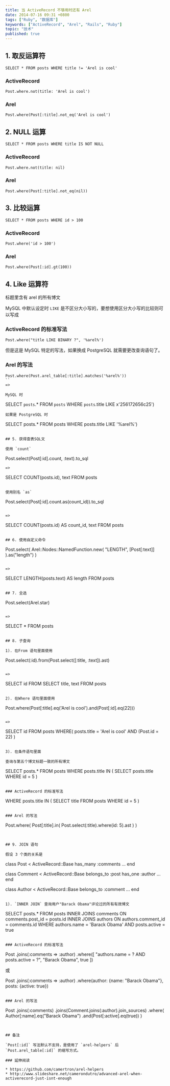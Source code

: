 ```yaml
---
title: 当 ActiveRecord 不够用时还有 Arel
date: 2014-07-16 09:31 +0800
tags: ["Ruby", "数据库"]
keywords: ["ActiveRecord", "Arel", "Rails", "Ruby"]
topic: "技术"
published: true
---
```


## 1. 取反运算符

```
SELECT * FROM posts WHERE title != 'Arel is cool'
```

### ActiveRecord

```
Post.where.not(title: 'Arel is cool')
```

### Arel

```
Post.where(Post[:title].not_eq('Arel is cool')
```

<!-- more -->

## 2. NULL 运算

```
SELECT * FROM posts WHERE title IS NOT NULL
```

### ActiveRecord

```
Post.where.not(title: nil)
```

### Arel

```
Post.where(Post[:title].not_eq(nil))
```

## 3. 比较运算

```
SELECT * FROM posts WHERE id > 100
```

### ActiveRecord

```
Post.where('id > 100')
```

### Arel

```
Post.where(Post[:id].gt(100))
```

## 4. Like 运算符

标题里含有 arel 的所有博文

MySQL 中默认设定时 `LIKE` 是不区分大小写的，要想使用区分大小写的比较则可以写成


### ActiveRecord 的标准写法

```
Post.where("title LIKE BINARY ?", '%arel%')
```

但是这是 MySQL 特定的写法，如果换成 PostgreSQL 就需要更改查询语句了。

### Arel 的写法

```
Post.where(Post.arel_table[:title].matches('%arel%'))
``
=>

MySQL 时

```
SELECT `posts`.* FROM `posts` WHERE `posts`.title LIKE x'256172656c25')
```
如果是 PostgreSQL 时

```
SELECT posts.* FROM posts WHERE posts.title LIKE '%arel%')
```

## 5. 获得查表SQL文

使用 `count`

```
Post.select(Post[:id].count, :text).to_sql
```
=>

```
SELECT COUNT(posts.id), text FROM posts
```

使用别名 `as`

```
Post.select(Post[:id].count.as(count_id)).to_sql
```

=>

```
SELECT COUNT(posts.id) AS count_id, text FROM posts
```

## 6. 使用自定义命令

```
Post.select(
  Arel::Nodes::NamedFunction.new(
    "LENGTH", [Post[:text]]
  ).as("length")
)
```

=>

```
SELECT LENGTH(posts.text) AS length FROM posts
```

## 7. 全选

```
Post.select(Arel.star)
```

=>

```
SELECT * FROM posts
```

## 8. 子查询

1). 在From 语句里面使用

```
Post.select(:id).from(Post.select([:title, :text]).ast)
```

=>

```
SELECT id FROM SELECT title, text FROM posts
```

2). 在Where 语句里面使用

```
Post.where(Post[:title].eq('Arel is cool').and(Post[:id].eq(22)))
```

=>

```
SELECT id FROM posts WHERE(
  posts.title = 'Arel is cool' AND (Post.id = 22)
)
```

3). 在条件语句里面

查询与第五个博文标题一致的所有博文

```
SELECT posts.* FROM posts WHERE posts.title IN (
  SELECT posts.title WHERE id = 5
)
```

### ActiveRecord 的标准写法

```
WHERE posts.title IN (
  SELECT title FROM posts WHERE id = 5
)
```

### Arel 的写法

```
Post.where(
  Post[:title].in(
    Post.select(:title).where(id: 5).ast
  )
)
```


## 9. JOIN 语句

假设 3 个类的关系是

```
class Post < ActiveRecord::Base
  has_many :comments
  ...
end

class Comment < ActiveRecord::Base
  belongs_to :post
  has_one :author
  ...
end

class Author < ActiveRecord::Base
  belongs_to :comment
  ...
end
```

1). `INNER JOIN` 查询用户"Barack Obama"评论过的所有有效博文

```
SELECT posts.*
  FROM posts
 INNER JOINS comments ON comments.post_id = posts.id
 INNER JOINS authors ON authors.comment_id = comments.id
 WHERE authors.name = 'Barack Obama'
   AND posts.active = true
```

### ActiveRecord 的标准写法

```
Post
  .joins(:comments => :author)
  .where([
    "authors.name = ? AND posts.active = ?",
    "Barack Obama", true
  ])

或

Post
  .joins(:comments => :author)
  .where(author: {name: "Barack Obama"}, posts: {active: true})
```

### Arel 的写法

```
Post
  .joins(:comments)
  .joins(Comment.joins(:author).join_sources)
  .where(
    Author[:name].eq("Barack Obama")
      .and(Post[:active].eq(true))
  )
```


## 备注

`Post[:id]` 写法默认不支持，是使用了 `arel-helpers` 后 `Post.arel_table[:id]` 的缩写方式。

### 延伸阅读

* https://github.com/camertron/arel-helpers
* http://www.slideshare.net/camerondutro/advanced-arel-when-activerecord-just-isnt-enough
